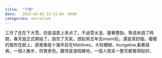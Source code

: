 ```yaml
---
title:  "下雪"
date:   2025-03-02 12:31:04 -0500
categories: narrative
---
```

三月了还在下大雪。但是温度上来点了。不過雪太溼，鏟著費勁。等週末調了時間，春天就正式開始了。說完了天氣，想起來去年去miami玩，還是真舒服。暖暖的風吹在臉上，感覺像是十幾年前在Maldives。大棕櫚樹，bungalow,看著就爽。一個人散步，欣賞景色。難怪是渡假勝地，一個人發呆一整天都覺得挺好。